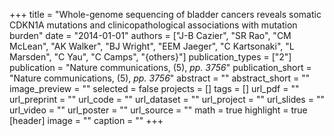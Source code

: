 +++
title = "Whole-genome sequencing of bladder cancers reveals somatic CDKN1A mutations and clinicopathological associations with mutation burden"
date = "2014-01-01"
authors = ["J-B Cazier", "SR Rao", "CM McLean", "AK Walker", "BJ Wright", "EEM Jaeger", "C Kartsonaki", "L Marsden", "C Yau", "C Camps", "{others}"]
publication_types = ["2"]
publication = "Nature communications, (5), _pp. 3756_"
publication_short = "Nature communications, (5), _pp. 3756_"
abstract = ""
abstract_short = ""
image_preview = ""
selected = false
projects = []
tags = []
url_pdf = ""
url_preprint = ""
url_code = ""
url_dataset = ""
url_project = ""
url_slides = ""
url_video = ""
url_poster = ""
url_source = ""
math = true
highlight = true
[header]
image = ""
caption = ""
+++
